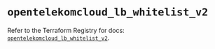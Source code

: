 # `opentelekomcloud_lb_whitelist_v2`

Refer to the Terraform Registry for docs: [`opentelekomcloud_lb_whitelist_v2`](https://registry.terraform.io/providers/opentelekomcloud/opentelekomcloud/1.36.34/docs/resources/lb_whitelist_v2).
